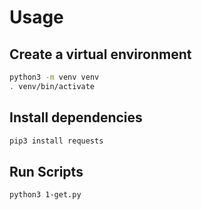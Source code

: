 # Usage
## Create a virtual environment
```bash
python3 -m venv venv
. venv/bin/activate
```

## Install dependencies
```bash
pip3 install requests
```

## Run Scripts
```bash
python3 1-get.py
```
